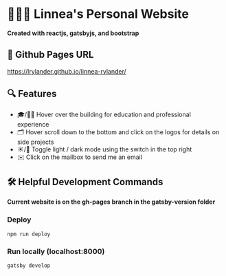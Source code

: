 # 👩🏼‍🦰 Linnea's Personal Website

**Created with reactjs, gatsbyjs, and bootstrap**

## 🔗 Github Pages URL

https://lrylander.github.io/linnea-rylander/

## 🔍 Features
- 🎓/👩‍💻 Hover over the building for education and professional experience
- 🗂️ Hover scroll down to the bottom and click on the logos for details on side projects
- ☀️/🌙 Toggle light / dark mode using the switch in the top right
- ✉️ Click on the mailbox to send me an email 


## 🛠️ Helpful Development Commands
**Current website is on the gh-pages branch in the gatsby-version folder**

### Deploy

`npm run deploy`

### Run locally (localhost:8000)

`gatsby develop`
